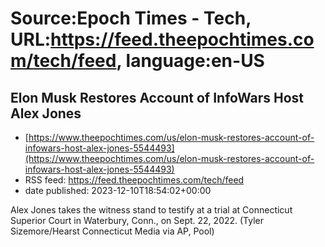# Source:Epoch Times - Tech, URL:https://feed.theepochtimes.com/tech/feed, language:en-US

## Elon Musk Restores Account of InfoWars Host Alex Jones
 - [https://www.theepochtimes.com/us/elon-musk-restores-account-of-infowars-host-alex-jones-5544493](https://www.theepochtimes.com/us/elon-musk-restores-account-of-infowars-host-alex-jones-5544493)
 - RSS feed: https://feed.theepochtimes.com/tech/feed
 - date published: 2023-12-10T18:54:02+00:00

Alex Jones takes the witness stand to testify at a trial at Connecticut Superior Court in Waterbury, Conn., on Sept. 22, 2022. (Tyler Sizemore/Hearst Connecticut Media via AP, Pool)

